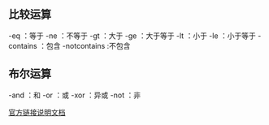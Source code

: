 ## 比较运算

-eq ：等于
-ne ：不等于
-gt ：大于
-ge ：大于等于
-lt ：小于
-le ：小于等于
-contains ：包含
-notcontains :不包含

## 布尔运算
-and ：和
-or ：或
-xor ：异或
-not ：非

[官方链接说明文档](https://docs.microsoft.com/en-us/powershell/module/microsoft.powershell.core/about/about_comparison_operators?view=powershell-7)